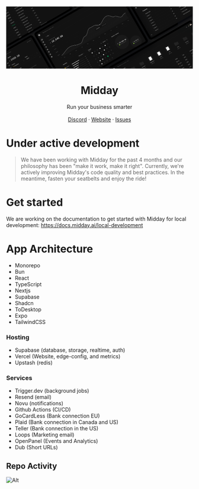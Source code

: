 ![hero](github.png)

<p align="center">
	<h1 align="center"><b>Midday</b></h1>
<p align="center">
    Run your business smarter
    <br />
    <br />
    <a href="https://go.midday.ai/anPiuRx">Discord</a>
    ·
    <a href="https://midday.ai">Website</a>
    ·
    <a href="https://github.com/midday-ai/midday/issues">Issues</a>
  </p>
</p>

# Under active development

> We have been working with Midday for the past 4 months and our philosophy has been "make it work, make it right". Currently, we're actively improving Midday's code quality and best practices. In the meantime, fasten your seatbelts and enjoy the ride!

# Get started

We are working on the documentation to get started with Midday for local development: https://docs.midday.ai/local-development

# App Architecture

- Monorepo
- Bun
- React
- TypeScript
- Nextjs
- Supabase
- Shadcn
- ToDesktop
- Expo
- TailwindCSS

### Hosting

- Supabase (database, storage, realtime, auth)
- Vercel (Website, edge-config, and metrics)
- Upstash (redis)

### Services

- Trigger.dev (background jobs)
- Resend (email)
- Novu (notifications)
- Github Actions (CI/CD)
- GoCardLess (Bank connection EU)
- Plaid (Bank connection in Canada and US)
- Teller (Bank connection in the US)
- Loops (Marketing email)
- OpenPanel (Events and Analytics)
- Dub (Short URLs)

## Repo Activity

![Alt](https://repobeats.axiom.co/api/embed/96aae855e5dd87c30d53c1d154b37cf7aa5a89b3.svg "Repobeats analytics image")
